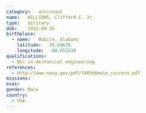 ```yaml
---
category:	astronaut
name:	WILLIAMS, Clifford C. Jr.
type:	military
dob:	1932-09-26
birthplace:
  - name:	Mobile, Alabama
    latitude:	30.68639
    longitude:	-88.053238
qualifications:
  - BSc in mechanical engineering
references:
  - http://www.nasa.gov/pdf/740566main_current.pdf
missions:
evas:
gender:	Male
country:
  - USA
---
```

